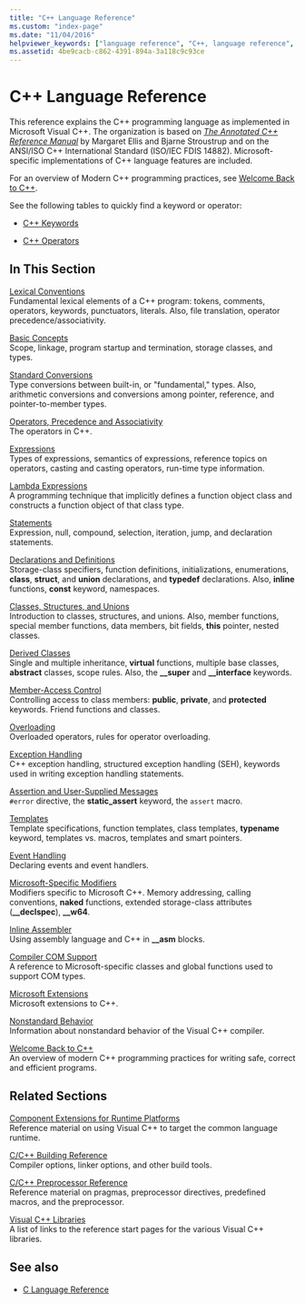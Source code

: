 ```yaml
---
title: "C++ Language Reference"
ms.custom: "index-page"
ms.date: "11/04/2016"
helpviewer_keywords: ["language reference", "C++, language reference", "language reference, Visual C++", "Visual C++, language reference"]
ms.assetid: 4be9cacb-c862-4391-894a-3a118c9c93ce
---
```

# C++ Language Reference

This reference explains the C++ programming language as implemented in Microsoft Visual C++. The organization is based on [*The Annotated C++ Reference Manual*](http://www.stroustrup.com/arm.html) by Margaret Ellis and Bjarne Stroustrup and on the ANSI/ISO C++ International Standard (ISO/IEC FDIS 14882). Microsoft-specific implementations of C++ language features are included.

For an overview of Modern C++ programming practices, see [Welcome Back to C++](welcome-back-to-cpp-modern-cpp.md).

See the following tables to quickly find a keyword or operator:

- [C++ Keywords](../cpp/keywords-cpp.md)

- [C++ Operators](../cpp/cpp-built-in-operators-precedence-and-associativity.md)

## In This Section

[Lexical Conventions](../cpp/lexical-conventions.md)<br/>
Fundamental lexical elements of a C++ program: tokens, comments, operators, keywords, punctuators, literals. Also, file translation, operator precedence/associativity.

[Basic Concepts](../cpp/basic-concepts-cpp.md)<br/>
Scope, linkage, program startup and termination, storage classes, and types.

[Standard Conversions](../cpp/standard-conversions.md)<br/>
Type conversions between built-in, or "fundamental," types. Also, arithmetic conversions and conversions among pointer, reference, and pointer-to-member types.

[Operators, Precedence and Associativity](../cpp/cpp-built-in-operators-precedence-and-associativity.md)<br/>
The operators in C++.

[Expressions](../cpp/expressions-cpp.md)<br/>
Types of expressions, semantics of expressions, reference topics on operators, casting and casting operators, run-time type information.

[Lambda Expressions](../cpp/lambda-expressions-in-cpp.md)<br/>
A programming technique that implicitly defines a function object class and constructs a function object of that class type.

[Statements](../cpp/statements-cpp.md)<br/>
Expression, null, compound, selection, iteration, jump, and declaration statements.

[Declarations and Definitions](declarations-and-definitions-cpp.md)<br/>
Storage-class specifiers, function definitions, initializations, enumerations, **class**, **struct**, and **union** declarations, and **typedef** declarations. Also, **inline** functions, **const** keyword, namespaces.

[Classes, Structures, and Unions](../cpp/classes-and-structs-cpp.md)<br/>
Introduction to classes, structures, and unions. Also, member functions, special member functions, data members, bit fields, **this** pointer, nested classes.

[Derived Classes](../cpp/inheritance-cpp.md)<br/>
Single and multiple inheritance, **virtual** functions, multiple base classes, **abstract** classes, scope rules. Also, the **__super** and **__interface** keywords.

[Member-Access Control](../cpp/member-access-control-cpp.md)<br/>
Controlling access to class members: **public**, **private**, and **protected** keywords. Friend functions and classes.

[Overloading](operator-overloading.md)<br/>
Overloaded operators, rules for operator overloading.

[Exception Handling](../cpp/exception-handling-in-visual-cpp.md)<br/>
C++ exception handling, structured exception handling (SEH), keywords used in writing exception handling statements.

[Assertion and User-Supplied Messages](../cpp/assertion-and-user-supplied-messages-cpp.md)<br/>
`#error` directive, the **static_assert** keyword, the `assert` macro.

[Templates](../cpp/templates-cpp.md)<br/>
Template specifications, function templates, class templates, **typename** keyword, templates vs. macros, templates and smart pointers.

[Event Handling](../cpp/event-handling.md)<br/>
Declaring events and event handlers.

[Microsoft-Specific Modifiers](../cpp/microsoft-specific-modifiers.md)<br/>
Modifiers specific to Microsoft C++. Memory addressing, calling conventions, **naked** functions, extended storage-class attributes (**__declspec**), **__w64**.

[Inline Assembler](../assembler/inline/inline-assembler.md)<br/>
Using assembly language and C++ in **__asm** blocks.

[Compiler COM Support](../cpp/compiler-com-support.md)<br/>
A reference to Microsoft-specific classes and global functions used to support COM types.

[Microsoft Extensions](../cpp/microsoft-extensions.md)<br/>
Microsoft extensions to C++.

[Nonstandard Behavior](../cpp/nonstandard-behavior.md)<br/>
Information about nonstandard behavior of the Visual C++ compiler.

[Welcome Back to C++](welcome-back-to-cpp-modern-cpp.md)<br/>
An overview of modern C++ programming practices for writing safe, correct and efficient programs.

## Related Sections

[Component Extensions for Runtime Platforms](../windows/component-extensions-for-runtime-platforms.md)<br/>
Reference material on using Visual C++ to target the common language runtime.

[C/C++ Building Reference](../build/reference/c-cpp-building-reference.md)<br/>
Compiler options, linker options, and other build tools.

[C/C++ Preprocessor Reference](../preprocessor/c-cpp-preprocessor-reference.md)<br/>
Reference material on pragmas, preprocessor directives, predefined macros, and the preprocessor.

[Visual C++ Libraries](../standard-library/cpp-standard-library-reference.md)<br/>
A list of links to the reference start pages for the various Visual C++ libraries.

## See also

- [C Language Reference](../c-language/c-language-reference.md)
